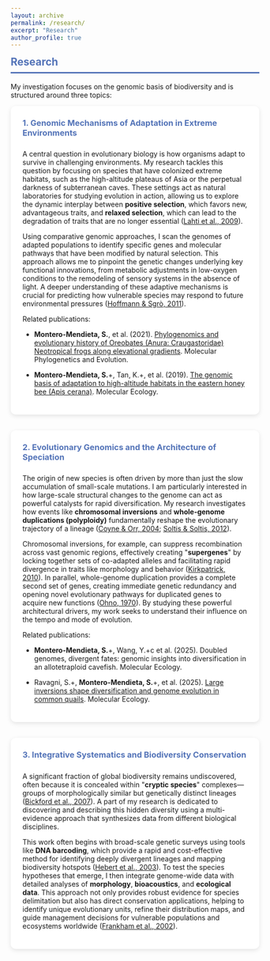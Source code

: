 ```yaml
---
layout: archive
permalink: /research/
excerpt: "Research"
author_profile: true
---
```


<style>
.topic-box {
  background: white;
  border-radius: 10px;
  box-shadow: 0 3px 10px rgba(0,0,0,0.1);
  padding: 1.5rem;
  margin-bottom: 2rem;
}
.topic-box h3 {
  color: #5474B8;
  margin-top: 0;
  padding-bottom: 0.5rem;
}
</style>

<div class="section-card">
  <h2 style="color: #5474B8; border-bottom: 3px solid #5474B8; padding-bottom: 0.5rem; margin-top: 0.5rem;">Research</h2>
  <p>My investigation focuses on the genomic basis of biodiversity and is structured around three topics:</p>

  <div class="topic-box">
    <h3>1. Genomic Mechanisms of Adaptation in Extreme Environments</h3>
    <p>A central question in evolutionary biology is how organisms adapt to survive in challenging environments. My research tackles this question by focusing on species that have colonized extreme habitats, such as the high-altitude plateaus of Asia or the perpetual darkness of subterranean caves. These settings act as natural laboratories for studying evolution in action, allowing us to explore the dynamic interplay between <strong>positive selection</strong>, which favors new, advantageous traits, and <strong>relaxed selection</strong>, which can lead to the degradation of traits that are no longer essential (<a href="https://pubmed.ncbi.nlm.nih.gov/19500875/" target="_blank">Lahti et al., 2009</a>).</p>
    <p>Using comparative genomic approaches, I scan the genomes of adapted populations to identify specific genes and molecular pathways that have been modified by natural selection. This approach allows me to pinpoint the genetic changes underlying key functional innovations, from metabolic adjustments in low-oxygen conditions to the remodeling of sensory systems in the absence of light. A deeper understanding of these adaptive mechanisms is crucial for predicting how vulnerable species may respond to future environmental pressures (<a href="https://pubmed.ncbi.nlm.nih.gov/21350480/" target="_blank">Hoffmann & Sgrò, 2011</a>).</p>
    <p>Related publications:</p>
    <ul>
      <li><p><strong>Montero-Mendieta, S.</strong>, et al. (2021). <a href="https://doi.org/10.1016/j.ympev.2021.107167" target="_blank">Phylogenomics and evolutionary history of Oreobates (Anura: Craugastoridae) Neotropical frogs along elevational gradients</a>. Molecular Phylogenetics and Evolution.</p></li>
      <li><p><b>Montero-Mendieta, S.</b>+, Tan, K.+, et al. (2019). <a href="https://onlinelibrary.wiley.com/doi/10.1111/mec.14986" target="_blank">The genomic basis of adaptation to high-altitude habitats in the eastern honey bee (Apis cerana)</a>. Molecular Ecology.</p></li>
    </ul>
  </div>

  <div class="topic-box">
    <h3>2. Evolutionary Genomics and the Architecture of Speciation</h3>
    <p>The origin of new species is often driven by more than just the slow accumulation of small-scale mutations. I am particularly interested in how large-scale structural changes to the genome can act as powerful catalysts for rapid diversification. My research investigates how events like <strong>chromosomal inversions</strong> and <strong>whole-genome duplications (polyploidy)</strong> fundamentally reshape the evolutionary trajectory of a lineage (<a href="https://global.oup.com/academic/product/speciation-9780878930890?cc=hk&lang=en&" target="_blank">Coyne & Orr, 2004</a>; <a href="https://link.springer.com/book/10.1007/978-3-642-31442-1" target="_blank">Soltis & Soltis, 2012</a>).</p>
    <p>Chromosomal inversions, for example, can suppress recombination across vast genomic regions, effectively creating "<strong>supergenes</strong>" by locking together sets of co-adapted alleles and facilitating rapid divergence in traits like morphology and behavior (<a href="https://pubmed.ncbi.nlm.nih.gov/20927412/" target="_blank">Kirkpatrick, 2010</a>). In parallel, whole-genome duplication provides a complete second set of genes, creating immediate genetic redundancy and opening novel evolutionary pathways for duplicated genes to acquire new functions (<a href="https://link.springer.com/book/10.1007/978-3-642-86659-3" target="_blank">Ohno, 1970</a>). By studying these powerful architectural drivers, my work seeks to understand their influence on the tempo and mode of evolution.</p>
    <p>Related publications:</p>
    <ul>
      <li><p><strong>Montero-Mendieta, S.</strong>+, Wang, Y.+c et al. (2025). Doubled genomes, divergent fates: genomic insights into diversification in an allotetraploid cavefish. Molecular Ecology.</p></li>
      <li><p>Ravagni, S.+, <strong>Montero-Mendieta, S.</strong>+, et al. (2025). <a href="https://doi.org/10.1111/mec.17740" target="_blank">Large inversions shape diversification and genome evolution in common quails</a>. Molecular Ecology.</p></li>
    </ul> 
  </div>

  <div class="topic-box">
    <h3>3. Integrative Systematics and Biodiversity Conservation</h3>
    <p>A significant fraction of global biodiversity remains undiscovered, often because it is concealed within "<strong>cryptic species</strong>" complexes—groups of morphologically similar but genetically distinct lineages (<a href="https://pubmed.ncbi.nlm.nih.gov/17129636/" target="_blank">Bickford et al., 2007</a>). A part of my research is dedicated to discovering and describing this hidden diversity using a multi-evidence approach that synthesizes data from different biological disciplines.</p>
    <p>This work often begins with broad-scale genetic surveys using tools like <strong>DNA barcoding</strong>, which provide a rapid and cost-effective method for identifying deeply divergent lineages and mapping biodiversity hotspots (<a href="https://pubmed.ncbi.nlm.nih.gov/12614582/" target="_blank">Hebert et al., 2003</a>). To test the species hypotheses that emerge, I then integrate genome-wide data with detailed analyses of <strong>morphology</strong>, <strong>bioacoustics</strong>, and <strong>ecological data</strong>. This approach not only provides robust evidence for species delimitation but also has direct conservation applications, helping to identify unique evolutionary units, refine their distribution maps, and guide management decisions for vulnerable populations and ecosystems worldwide (<a href="https://www.cambridge.org/highereducation/books/introduction-to-conservation-genetics/696B4E558C93F7FBF9C33D6358EA7425#overview" target="_blank">Frankham et al., 2002</a>).</p>
  </div>
  
</div>
